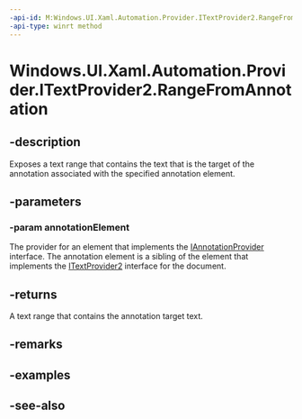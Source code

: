 ```yaml
---
-api-id: M:Windows.UI.Xaml.Automation.Provider.ITextProvider2.RangeFromAnnotation(Windows.UI.Xaml.Automation.Provider.IRawElementProviderSimple)
-api-type: winrt method
---
```


<!-- Method syntax
public Windows.UI.Xaml.Automation.Provider.ITextRangeProvider RangeFromAnnotation(Windows.UI.Xaml.Automation.Provider.IRawElementProviderSimple annotationElement)
-->

# Windows.UI.Xaml.Automation.Provider.ITextProvider2.RangeFromAnnotation

## -description
Exposes a text range that contains the text that is the target of the annotation associated with the specified annotation element.



## -parameters
### -param annotationElement
The provider for an element that implements the [IAnnotationProvider](iannotationprovider.md) interface. The annotation element is a sibling of the element that implements the [ITextProvider2](itextprovider2.md) interface for the document. 
<!--Apparently the IAnnotationProvider is not a WinRT interface. Mandatory interop?-->

## -returns
A text range that contains the annotation target text.

## -remarks

## -examples

## -see-also
